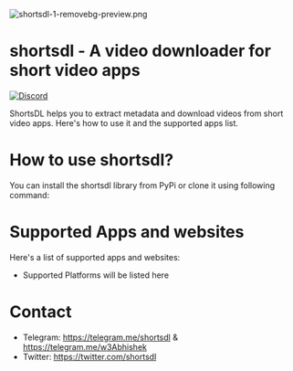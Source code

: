 ![shortsdl-1-removebg-preview.png](https://i.postimg.cc/qM1QgKhv/shortsdl-1-removebg-preview.png)
# shortsdl - A video downloader for short video apps
[![Discord](https://img.shields.io/badge/Discord-%237289DA.svg?style=for-the-badge&logo=discord&logoColor=white)](https://discord.gg/ZcDGBrfn) 

ShortsDL helps you to extract metadata and download videos from short video apps. Here's how to use it and the supported apps list.

# How to use shortsdl?
You can install the shortsdl library from PyPi or clone it using following command:

# Supported Apps and websites
Here's a list of supported apps and websites:
- Supported Platforms will be listed here

# Contact
- Telegram: https://telegram.me/shortsdl & https://telegram.me/w3Abhishek
- Twitter: https://twitter.com/shortsdl
